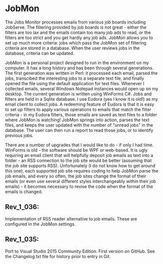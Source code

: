 # JobMon
The Jobs Monitor processes emails from various job boards including JobServe. The filtering provided by job boards is not great - either the filters are too lax and the emails contain too many job ads to read, or the filters are too strict and you get hardly any job ads. JobMon allows you to set up much more criteria: jobs which pass the JobMon set of filtering criteria are stored in a database. When the user reviews jobs in the database, criteria can be updated.

JobMon is a personal project designed to run in the environment on my computer. It has a long history and has been through several generations. The first generation was written in Perl: it processed each email, parsed the jobs, transcibed the interesting jobs to a separate text file, and finally opened the file using the default application for text files. Whenever I collected emails, several Windows Notepad instances would open up on my desktop. The current generation is written using WinForms C#. Jobs and filters are held in a Sqlite database. I use Eudora (yes I know it is old!) as my email client to collect jobs. A redeeming feature of Eudora is that it is easy to set up filters to apply various operations to emails that match the filter criteria - in my Eudora filters, those emails are saved as text files to a folder where JobMon is watching! JobMon springs into action, parses the text files, and keeps the user updated with the number of "unread jobs" in the database. The user can then run a report to read those jobs, or to identify previous jobs.

There are a number of upgrades that I would like to do - if only I had time. WinForms is old - the software should be WPF or web-based. It is ugly requiring an email client that will helpfully deposit job emails as text into a folder - an RSS connection to the job site would be better (assuming that the job site supports RSS). Unfortunately (I do not know how to get around this one), each supported job site requires coding to help JobMon parse the job emails, and every so often, the job sites change the format of their emails (or even use several different styles interchangeably within their job emails) - it becomes necessary to revise the code when the format of the emails is changed.

## Rev_1_036:
Implementation of RSS reader alternative to job emails. These are configured in the JobMon settings.

## Rev_1_035:
Port to Visual Studio 2015 Community Edition.
First version on GitHub.
See the Changelog.txt file for history prior to entry in Git.

